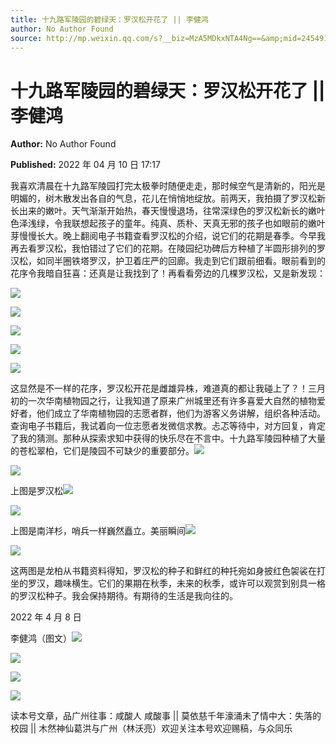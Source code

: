 ```yaml
---
title: 十九路军陵园的碧绿天：罗汉松开花了 || 李健鸿
author: No Author Found
source: http://mp.weixin.qq.com/s?__biz=MzA5MDkxNTA4Ng==&amp;mid=2454912131&amp;idx=1&amp;sn=20ee9d3022f1425dc7ff187513cbc93b&amp;chksm=87a234e2b0d5bdf4dc1579d66006387e191ddaa126f04f4f697e36702986adb0c6fba7b5b15b#rd
---
```


# 十九路军陵园的碧绿天：罗汉松开花了 || 李健鸿

**Author:** No Author Found

**Published:** 2022 年 04 月 10 日 17:17

我喜欢清晨在十九路军陵园打完太极拳时随便走走，那时候空气是清新的，阳光是明媚的，树木散发出各自的气息，花儿在悄悄地绽放。前两天，我拍摄了罗汉松新长出来的嫩叶。天气渐渐开始热，春天慢慢退场，往常深绿色的罗汉松新长的嫩叶色泽浅绿，令我联想起孩子的童年。纯真、质朴、天真无邪的孩子也如眼前的嫩叶芽慢慢长大。晚上翻阅电子书籍查看罗汉松的介绍，说它们的花期是春季。今早我再去看罗汉松，我怕错过了它们的花期。在陵园纪功碑后方种植了半圆形排列的罗汉松，如同半圈铁塔罗汉，护卫着庄严的回廊。我走到它们跟前细看。眼前看到的花序令我暗自狂喜：还真是让我找到了！再看看旁边的几棵罗汉松，又是新发现：

![](https://mmbiz.qpic.cn/mmbiz_jpg/PJWG74pLsMYCic6ByK9pp8E9sBZFjVvoGCwCbJSbx1xWqDXiat46gicyAibwOkvzWWl7URTzPgECSJMCrRk1GNOlvg/640)

![](https://mmbiz.qpic.cn/mmbiz_png/Ljib4So7yuWhoMXQpz7G8s5Ichm41TOo2nib05xqUVeweIEM7ElEevBeYSZiciaurCJ8uKe5I1uMq6CZe62voxY7pA/640?wx_fmt=png)

![](https://mmbiz.qpic.cn/mmbiz_jpg/PJWG74pLsMYCic6ByK9pp8E9sBZFjVvoGwwJyfOBfmrGXHMhVc56rzxQgtZ4RgCo1eHTQcVMd0C5rfe1RkedcfA/640)

![](https://mmbiz.qpic.cn/mmbiz_png/Ljib4So7yuWj9wtb7lbnqprQub5sJtNy0DFVZ02hvg0zqUObxkzCdVZdI2yffMjFTt7p84OyWTiaJNnjM2TgWWPw/640?wx_fmt=png)

![](https://mmbiz.qpic.cn/mmbiz_jpg/PJWG74pLsMYCic6ByK9pp8E9sBZFjVvoGWC49lHDTQ5WRDrjNf7iaJTBBQLOHHHxIiapRYlfmMt4uRH9pmPNfwvow/640)

这显然是不一样的花序，罗汉松开花是雌雄异株，难道真的都让我碰上了？！三月初的一次华南植物园之行，让我知道了原来广州城里还有许多喜爱大自然的植物爱好者，他们成立了华南植物园的志愿者群，他们为游客义务讲解，组织各种活动。查询电子书籍后，我试着向一位志愿者发微信求教。忐忑等待中，对方回复，肯定了我的猜测。那种从探索求知中获得的快乐尽在不言中。十九路军陵园种植了大量的苍松翠柏，它们是陵园不可缺少的重要部分。![](https://mmbiz.qpic.cn/mmbiz_png/Ljib4So7yuWj9wtb7lbnqprQub5sJtNy0DFVZ02hvg0zqUObxkzCdVZdI2yffMjFTt7p84OyWTiaJNnjM2TgWWPw/640?wx_fmt=png)

![](https://mmbiz.qpic.cn/mmbiz_png/Ljib4So7yuWj9wtb7lbnqprQub5sJtNy0DFVZ02hvg0zqUObxkzCdVZdI2yffMjFTt7p84OyWTiaJNnjM2TgWWPw/640?wx_fmt=png)

上图是罗汉松![](https://mmbiz.qpic.cn/mmbiz_jpg/PJWG74pLsMYCic6ByK9pp8E9sBZFjVvoGMhFEvzzCnyRgCsNmfv5TBqGw8DNR2RkCgeGndBYYk9D1ngJylzXFicA/640)

![](https://mmbiz.qpic.cn/mmbiz_png/Ljib4So7yuWj9wtb7lbnqprQub5sJtNy0DFVZ02hvg0zqUObxkzCdVZdI2yffMjFTt7p84OyWTiaJNnjM2TgWWPw/640?wx_fmt=png)

上图是南洋杉，哨兵一样巍然矗立。美丽瞬间![](https://mmbiz.qpic.cn/mmbiz_jpg/PJWG74pLsMYCic6ByK9pp8E9sBZFjVvoGUVLQl1dKc6uI9g53R6eIpEeBk9pKbVVAw6CIts1LEPljOcGc5uNDuw/640)

![](https://mmbiz.qpic.cn/mmbiz_png/Ljib4So7yuWiaQk7pZicvVqnhcMiaUb0f2plQetLhUtfn8DrUWLRGL1dC6MIibSZuY4Bqib8yz2tBvgm2gbFqfEWQbicA/640?wx_fmt=png)

这两图是龙柏从书籍资料得知，罗汉松的种子和鲜红的种托宛如身披红色袈裟在打坐的罗汉，趣味横生。它们的果期在秋季，未来的秋季，或许可以观赏到别具一格的罗汉松种子。我会保持期待。有期待的生活是我向往的。

2022 年 4 月 8 日

李健鸿（图文）![](https://mmbiz.qpic.cn/mmbiz_jpg/PJWG74pLsMYCic6ByK9pp8E9sBZFjVvoGN7Wma76UaBrPib3xadic0vnV0iacoEOul73icS7m40yT19FcZLAjymOwVw/640)

![](https://mmbiz.qpic.cn/mmbiz_png/Ljib4So7yuWiaQk7pZicvVqnhcMiaUb0f2plQetLhUtfn8DrUWLRGL1dC6MIibSZuY4Bqib8yz2tBvgm2gbFqfEWQbicA/640?wx_fmt=png)

![](https://mmbiz.qpic.cn/mmbiz_jpg/PJWG74pLsMYCic6ByK9pp8E9sBZFjVvoGvYXrvN4ZcMIO6DJn3E5WX2t9wD7vAyo0TwL3S6GTPFrRooyriagMMyw/640)

![](https://mmbiz.qpic.cn/mmbiz_jpg/PJWG74pLsMYCic6ByK9pp8E9sBZFjVvoGJTuwkbYicvIibvsIyO8B9mmObJApoXsfR43iaC86OrHYzAFrMtYibXGYDA/640)

读本号文章，品广州往事：咸酸人 咸酸事 || 莫依慈千年濠涌未了情中大：失落的校园 || 木然神仙葛洪与广州（林沃亮）欢迎关注本号欢迎赐稿，与众同乐
